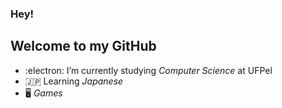 ### Hey!
## Welcome to my GitHub
- :electron: I’m currently studying *Computer Science* at UFPel
- 🇯🇵 Learning *Japanese*
- 🖥️ *Games*
<!--
- 🎻 Trying to learn Cello (they didn't have the cello emoji)
-->


<!--
**limrmarcos/limrmarcos** is a ✨ _special_ ✨ repository because its `README.md` (this file) appears on your GitHub profile.

Here are some ideas to get you started:

- 🔭 I’m currently working on ...
- 🌱 I’m currently learning ...
- 👯 I’m looking to collaborate on ...
- 🤔 I’m looking for help with ...
- 💬 Ask me about ...
- 📫 How to reach me: ...
- 😄 Pronouns: ...
- ⚡ Fun fact: ...
-->
